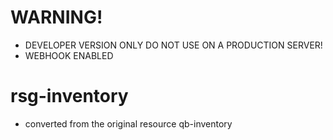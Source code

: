 # WARNING!
- DEVELOPER VERSION ONLY DO NOT USE ON A PRODUCTION SERVER!
- WEBHOOK ENABLED

# rsg-inventory
- converted from the original resource qb-inventory
